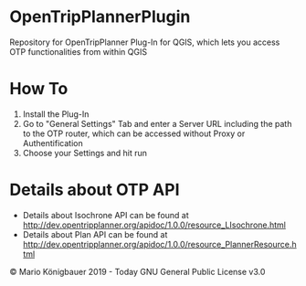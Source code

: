 # OpenTripPlannerPlugin
Repository for OpenTripPlanner Plug-In for QGIS, which lets you access OTP functionalities from within QGIS

# How To
1. Install the Plug-In
2. Go to "General Settings" Tab and enter a Server URL including the path to the OTP router, which can be accessed without Proxy or Authentification
3. Choose your Settings and hit run

# Details about OTP API
- Details about Isochrone API can be found at http://dev.opentripplanner.org/apidoc/1.0.0/resource_LIsochrone.html
- Details about Plan API can be found at http://dev.opentripplanner.org/apidoc/1.0.0/resource_PlannerResource.html

© Mario Königbauer 2019 - Today
GNU General Public License v3.0
